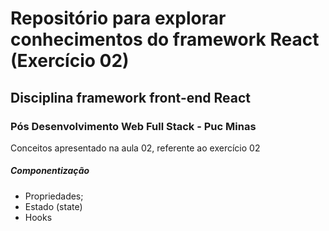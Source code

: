 # Repositório para explorar conhecimentos do framework React (Exercício 02)
## Disciplina framework front-end React
### Pós Desenvolvimento Web Full Stack - Puc Minas

Conceitos apresentado na aula 02, referente ao exercício 02

##### Componentização

* Propriedades;
* Estado (state)
* Hooks